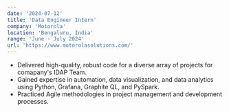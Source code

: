 ```yaml
---
date: '2024-07-12'
title: 'Data Engineer Intern'
company: 'Motorola'
location: 'Bengaluru, India'
range: 'June - July 2024'
url: 'https://www.motorolasolutions.com/'
---
```


- Delivered high-quality, robust code for a diverse array of projects for comapany's IDAP Team.
- Gained expertise in automation, data visualization, and data analytics using Python, Grafana, Graphite QL, and PySpark.
- Practiced Agile methodologies in project management and development processes.
